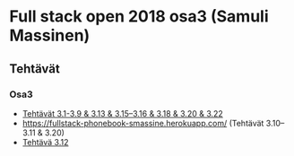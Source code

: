 # Full stack open 2018 osa3 (Samuli Massinen)

## Tehtävät

### Osa3

- [Tehtävät 3.1-3.9 & 3.13 & 3.15–3.16 & 3.18 & 3.20 & 3.22](https://github.com/smassine/fullstackopen-osa3/blob/master/index.js)
- https://fullstack-phonebook-smassine.herokuapp.com/ (Tehtävät 3.10–3.11 & 3.20)
- [Tehtävä 3.12](https://github.com/smassine/fullstackopen-osa3/blob/master/mongo.js)

